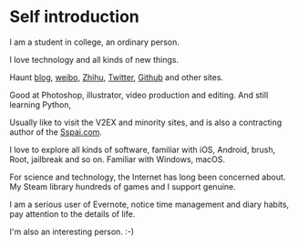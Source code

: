 # Self introduction

I am a student in college, an ordinary person.

I love technology and all kinds of new things.

Haunt [blog](http://iFoxFactory.com), [weibo](weibo.com/FoxGeeker), [Zhihu](https://www.zhihu.com/people/fengyunkkx/pins/posts), [Twitter](https://twitter.com/fengyunkkx/), [Github](http://github.com/fengyunkkx/) and other sites.

Good at Photoshop, illustrator, video production and editing. And still learning Python,

Usually like to visit the V2EX and minority sites, and is also a contracting author of the [Sspai.com](sspai.com).

I love to explore all kinds of software, familiar with iOS, Android, brush, Root, jailbreak and so on. Familiar with Windows, macOS.

For science and technology, the Internet has long been concerned about. My Steam library hundreds of games and I support genuine.

I am a serious user of Evernote, notice time management and diary habits, pay attention to the details of life.

I'm also an interesting person.  :-)
